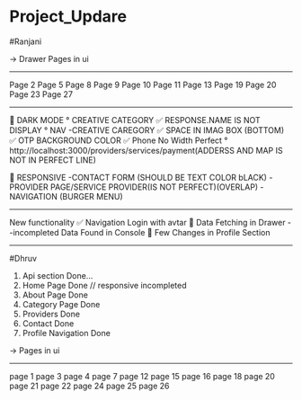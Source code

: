 # Project_Updare
#Ranjani
 
-> Drawer Pages in ui
_____________________________________
Page 2
Page 5
Page 8
Page 9
Page 10
Page 11
Page 13
Page 19
Page 20
Page 23
Page 27
 
_________________________________________
 📝 DARK MODE 
   ° CREATIVE CATEGORY
       ✅ RESPONSE.NAME IS NOT DISPLAY
   °  NAV -CREATIVE CAREGORY
       ✅ SPACE IN IMAG BOX (BOTTOM)
   ✅ OTP BACKGROUND COLOR
   ✅ Phone No Width Perfect
   °  http://localhost:3000/providers/services/payment(ADDERSS AND MAP IS NOT IN PERFECT LINE)
      
 📝 RESPONSIVE
      -CONTACT FORM (SHOULD BE TEXT COLOR bLACK)
      -PROVIDER PAGE/SERVICE PROVIDER(IS NOT PERFECT)(OVERLAP)
      -NAVIGATION (BURGER MENU)
      
_________________________________________

New functionality
✅ Navigation Login with avtar
📌 Data Fetching in Drawer --incompleted
    Data Found in Console 
📌 Few Changes in Profile Section 
_________________________________________
 
#Dhruv
1. Api section Done...
2. Home Page Done // responsive incompleted
3. About Page Done 
4. Category Page Done
5. Providers Done
6. Contact Done
7. Profile Navigation Done

-> Pages in ui
_____________________________________
page 1
page 3
page 4
page 7
page 12
page 15
page 16
page 18
page 20
page 21
page 22
page 24
page 25
page 26
